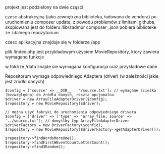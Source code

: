 projekt jest podzielony na dwie częsci

czesc abstrakcyjną (jako zewnętrzna biblioteka, ładowana do vendora) po uruchomieniu composer update,
z powodu problemów z limitami githuba, skopiowana jest do folderu  /lib/zadmor
composer_.json pobiera biblioteke ze zdalnego repozytorium

czesc aplikacyjna znajduje się w folderze /app

plik /index.php jest przykładowym użyciem MovieRepository, ktory zawiera wymagane funkcje

w foldrze /data znajde sie wymagana konfiguracja oraz przykładowe dane

Repositorum wymaga odpowiedniego Adaptera (driver) (w zależności jakie jest źródło danych)

````
$config = ['source' => __DIR__ . '/source.txt']; // wymagane ścieżka (bezwzględna) do źródła danych, reszta opcjonalna
$driver = new ArrayFileAdapterDriver($config);
$repository = new MovieRepository($driver);

// można użyć fabryki do uruchomienia odpowiedniego drivera
$config = ['driver' => ['type' => 'array_file, source' => '../source.txt']; // domyślby typ ArrayFileAdapterDriver
$driverFactory = new DriverFactory($config);
$repository = new MovieRepository($driverFactory->getAdapterDriver());

$repository->findWordsMoreOne();
$repository->findFirstWEventCountLetterCount();
$repository->find3Random();
````